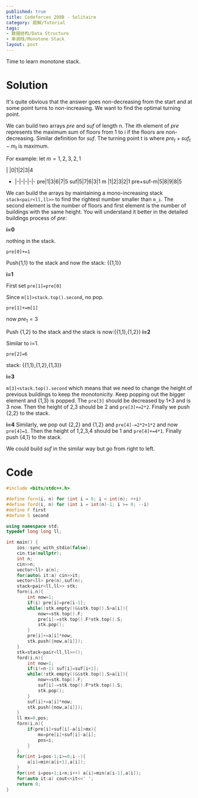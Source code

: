 ```yaml
---
published: true
title: Codeforces 208B - Solitaire
category: 题解/Tutorial
tags: 
- 数据结构/Data Structure
- 单调栈/Monotone Stack
layout: post
---
```

Time to learn monotone stack.
<!-- more -->

# Solution

It's quite obvious that the answer goes non-decreasing from the start and at some point turns to non-increasing. We want to find the optimal turning point.

We can build two arrays $pre$ and $suf$ of length n. The ith element of $pre$ represents the maximum sum of floors from 1 to i if the floors are non-decreasing. Similar definition for $suf$. The turning point t is where $pre_t+suf_t-m_t$ is maximum.

For example: let $m={1,2,3,2,1}$

|  |0|1|2|3|4 
-  |-|-|-|-|-
pre|1|3|6|7|5
suf|5|7|6|3|1
m  |1|2|3|2|1
pre+suf-m|5|8|9|8|5

We can build the arrays by maintaining a mono-increasing stack `stack<pair<ll,ll>>` to find the rightest number smaller than `m_i`. The second element is the number of floors and first element is the number of buildings with the same height. You will understand it better in the detailed  buildings process of $pre$:

**i=0**

nothing in the stack.

`pre[0]+=1`

Push{1,1} to the stack and now the stack: {{1,1}}

**i=1**

First set `pre[1]=pre[0]`

Since `m[1]>stack.top().second`, no pop.

`pre[1]+=m[1]`

now $pre_1=3$

Push {1,2} to the stack and the stack is now:{{1,1},{1,2}}
**i=2**

Similar to i=1.

`pre[2]=6`

stack: {{1,1},{1,2},{1,3}}

**i=3**

`m[3]<stack.top().second` which means that we need to change the height of previous buildings to keep the monotonicity. Keep popping out the bigger element and {1,3} is popped. The `pre[3]` should be decreased by 1*3 and is 3 now. Then the height of 2,3 should be 2 and `pre[3]+=2*2`. Finally we push {2,2} to the stack.

**i=4** 
Similarly, we pop out {2,2} and {1,2} and `pre[4]-=2*2+1*2` and now `pre[4]=1`. Then the height of 1,2,3,4 should be 1 and `pre[4]+=4*1`. Finally push {4,1} to the stack.

We could build $suf$ in the similar way but go from right to left.

# Code
```cpp
#include <bits/stdc++.h>

#define forn(i, n) for (int i = 0; i < int(n); ++i)
#define ford(i, n) for (int i = int(n)-1; i >= 0; --i)
#define F first
#define S second

using namespace std;
typedef long long ll;

int main() {
	ios::sync_with_stdio(false);
	cin.tie(nullptr);
	int n;
	cin>>n;
	vector<ll> a(n);
	for(auto& it:a) cin>>it;
	vector<ll> pre(n),suf(n);
	stack<pair<ll,ll>> stk;
	forn(i,n){
		int now=1;
		if(i) pre[i]=pre[i-1];
		while(!stk.empty()&&stk.top().S>a[i]){
			now+=stk.top().F;
			pre[i]-=stk.top().F*stk.top().S;
			stk.pop();
		}
		pre[i]+=a[i]*now;
		stk.push({now,a[i]});
	}
	stk=stack<pair<ll,ll>>();
	ford(i,n){
		int now=1;
		if(i!=n-1) suf[i]=suf[i+1];
		while(!stk.empty()&&stk.top().S>a[i]){
			now+=stk.top().F;
			suf[i]-=stk.top().F*stk.top().S;
			stk.pop();
		}
		suf[i]+=a[i]*now;
		stk.push({now,a[i]});
	}
	ll mx=0,pos;
	forn(i,n){
		if(pre[i]+suf[i]-a[i]>mx){
			mx=pre[i]+suf[i]-a[i];
			pos=i;
		}
	}
	for(int i=pos-1;i>=0;i--){
		a[i]=min(a[i+1],a[i]);
	}
	for(int i=pos+1;i<n;i++) a[i]=min(a[i-1],a[i]);
	for(auto it:a) cout<<it<<' ';
	return 0;
}
```